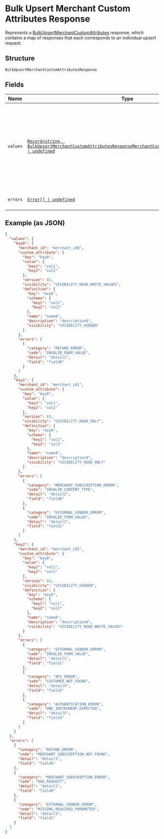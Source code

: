 
# Bulk Upsert Merchant Custom Attributes Response

Represents a [BulkUpsertMerchantCustomAttributes](../../doc/api/merchant-custom-attributes.md#bulk-upsert-merchant-custom-attributes) response,
which contains a map of responses that each corresponds to an individual upsert request.

## Structure

`BulkUpsertMerchantCustomAttributesResponse`

## Fields

| Name | Type | Tags | Description |
|  --- | --- | --- | --- |
| `values` | [`Record<string, BulkUpsertMerchantCustomAttributesResponseMerchantCustomAttributeUpsertResponse> \| undefined`](../../doc/models/bulk-upsert-merchant-custom-attributes-response-merchant-custom-attribute-upsert-response.md) | Optional | A map of responses that correspond to individual upsert requests. Each response has the<br>same ID as the corresponding request and contains either a `merchant_id` and `custom_attribute` or an `errors` field. |
| `errors` | [`Error[] \| undefined`](../../doc/models/error.md) | Optional | Any errors that occurred during the request. |

## Example (as JSON)

```json
{
  "values": {
    "key0": {
      "merchant_id": "merchant_id0",
      "custom_attribute": {
        "key": "key8",
        "value": {
          "key1": "val1",
          "key2": "val2"
        },
        "version": 82,
        "visibility": "VISIBILITY_READ_WRITE_VALUES",
        "definition": {
          "key": "key8",
          "schema": {
            "key1": "val1",
            "key2": "val2"
          },
          "name": "name8",
          "description": "description8",
          "visibility": "VISIBILITY_HIDDEN"
        }
      },
      "errors": [
        {
          "category": "REFUND_ERROR",
          "code": "INVALID_ENUM_VALUE",
          "detail": "detail1",
          "field": "field9"
        }
      ]
    },
    "key1": {
      "merchant_id": "merchant_id1",
      "custom_attribute": {
        "key": "key9",
        "value": {
          "key1": "val1",
          "key2": "val2"
        },
        "version": 83,
        "visibility": "VISIBILITY_READ_ONLY",
        "definition": {
          "key": "key9",
          "schema": {
            "key1": "val1",
            "key2": "val2"
          },
          "name": "name9",
          "description": "description9",
          "visibility": "VISIBILITY_READ_ONLY"
        }
      },
      "errors": [
        {
          "category": "MERCHANT_SUBSCRIPTION_ERROR",
          "code": "INVALID_CONTENT_TYPE",
          "detail": "detail2",
          "field": "field0"
        },
        {
          "category": "EXTERNAL_VENDOR_ERROR",
          "code": "INVALID_FORM_VALUE",
          "detail": "detail3",
          "field": "field1"
        }
      ]
    },
    "key2": {
      "merchant_id": "merchant_id2",
      "custom_attribute": {
        "key": "key0",
        "value": {
          "key1": "val1",
          "key2": "val2"
        },
        "version": 84,
        "visibility": "VISIBILITY_HIDDEN",
        "definition": {
          "key": "key0",
          "schema": {
            "key1": "val1",
            "key2": "val2"
          },
          "name": "name0",
          "description": "description0",
          "visibility": "VISIBILITY_READ_WRITE_VALUES"
        }
      },
      "errors": [
        {
          "category": "EXTERNAL_VENDOR_ERROR",
          "code": "INVALID_FORM_VALUE",
          "detail": "detail3",
          "field": "field1"
        },
        {
          "category": "API_ERROR",
          "code": "CUSTOMER_NOT_FOUND",
          "detail": "detail4",
          "field": "field2"
        },
        {
          "category": "AUTHENTICATION_ERROR",
          "code": "ONE_INSTRUMENT_EXPECTED",
          "detail": "detail5",
          "field": "field3"
        }
      ]
    }
  },
  "errors": [
    {
      "category": "REFUND_ERROR",
      "code": "MERCHANT_SUBSCRIPTION_NOT_FOUND",
      "detail": "detail1",
      "field": "field9"
    },
    {
      "category": "MERCHANT_SUBSCRIPTION_ERROR",
      "code": "BAD_REQUEST",
      "detail": "detail2",
      "field": "field0"
    },
    {
      "category": "EXTERNAL_VENDOR_ERROR",
      "code": "MISSING_REQUIRED_PARAMETER",
      "detail": "detail3",
      "field": "field1"
    }
  ]
}
```

